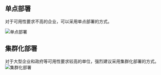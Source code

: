 ## 单点部署
对于可用性要求不高的企业，可以采用单点部署的方式。

![单点部署](https://main.qcloudimg.com/raw/93689c6902e4666362caa8d13f609327.png)
## 集群化部署
对于大型企业和政府等可用性要求较高的单位，强烈建议采用集群化部署的方式。
![集群化部署](https://main.qcloudimg.com/raw/8a62a0a7d78961780f901cdc5b3a499e.png)

